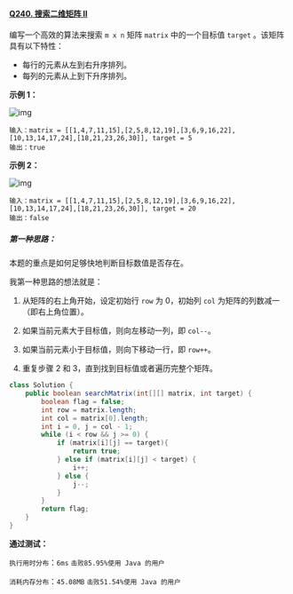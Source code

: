 #### [Q240. 搜索二维矩阵 II](https://leetcode.cn/problems/search-a-2d-matrix-ii/description/?envType=study-plan-v2&envId=top-100-liked)

编写一个高效的算法来搜索 `m x n` 矩阵 `matrix` 中的一个目标值 `target` 。该矩阵具有以下特性：

- 每行的元素从左到右升序排列。
- 每列的元素从上到下升序排列。


**示例 1：**

![img](https://assets.leetcode-cn.com/aliyun-lc-upload/uploads/2020/11/25/searchgrid2.jpg)

```
输入：matrix = [[1,4,7,11,15],[2,5,8,12,19],[3,6,9,16,22],[10,13,14,17,24],[18,21,23,26,30]], target = 5
输出：true
```

**示例 2：**

![img](https://assets.leetcode-cn.com/aliyun-lc-upload/uploads/2020/11/25/searchgrid.jpg)

```
输入：matrix = [[1,4,7,11,15],[2,5,8,12,19],[3,6,9,16,22],[10,13,14,17,24],[18,21,23,26,30]], target = 20
输出：false
```

 

##### 第一种思路：

本题的重点是如何足够快地判断目标数值是否存在。

我第一种思路的想法就是：

1. 从矩阵的右上角开始，设定初始行 `row` 为 0，初始列 `col` 为矩阵的列数减一（即右上角位置）。

2. 如果当前元素大于目标值，则向左移动一列，即 `col--`。

3. 如果当前元素小于目标值，则向下移动一行，即 `row++`。

4. 重复步骤 2 和 3，直到找到目标值或者遍历完整个矩阵。

   

```java
class Solution {
    public boolean searchMatrix(int[][] matrix, int target) {
        boolean flag = false;
        int row = matrix.length;
        int col = matrix[0].length;
        int i = 0, j = col - 1;
        while (i < row && j >= 0) {
            if (matrix[i][j] == target){
                return true;
            } else if (matrix[i][j] < target) {
                i++;
            } else {
                j--;
            }
        }
        return flag;
    }
}
```

**通过测试：**

`执行用时分布`：`6ms`			`击败85.95%使用 Java 的用户`

`消耗内存分布`：`45.08MB`	`击败51.54%使用 Java 的用户`

